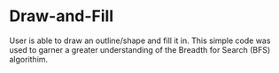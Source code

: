 # Draw-and-Fill

User is able to draw an outline/shape and fill it in. 
This simple code was used to garner a greater understanding of the Breadth for Search (BFS) algorithim.
